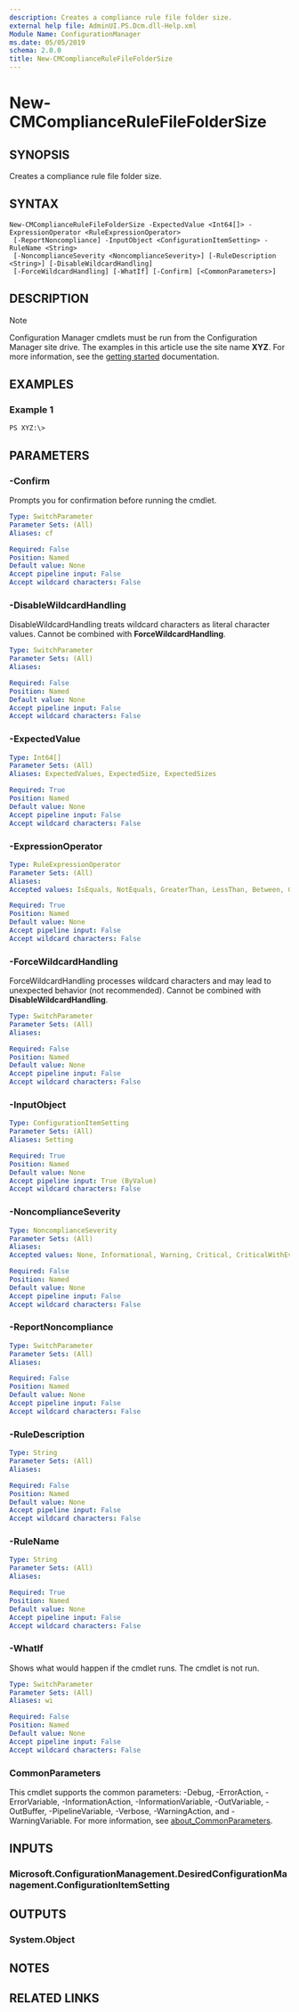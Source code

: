 ```yaml
---
description: Creates a compliance rule file folder size.
external help file: AdminUI.PS.Dcm.dll-Help.xml
Module Name: ConfigurationManager
ms.date: 05/05/2019
schema: 2.0.0
title: New-CMComplianceRuleFileFolderSize
---
```


# New-CMComplianceRuleFileFolderSize

## SYNOPSIS
Creates a compliance rule file folder size.

## SYNTAX

```
New-CMComplianceRuleFileFolderSize -ExpectedValue <Int64[]> -ExpressionOperator <RuleExpressionOperator>
 [-ReportNoncompliance] -InputObject <ConfigurationItemSetting> -RuleName <String>
 [-NoncomplianceSeverity <NoncomplianceSeverity>] [-RuleDescription <String>] [-DisableWildcardHandling]
 [-ForceWildcardHandling] [-WhatIf] [-Confirm] [<CommonParameters>]
```

## DESCRIPTION

> [!NOTE]
> Configuration Manager cmdlets must be run from the Configuration Manager site drive.
> The examples in this article use the site name **XYZ**. For more information, see the
> [getting started](/powershell/sccm/overview) documentation.

## EXAMPLES

### Example 1
```
PS XYZ:\>
```

## PARAMETERS

### -Confirm
Prompts you for confirmation before running the cmdlet.

```yaml
Type: SwitchParameter
Parameter Sets: (All)
Aliases: cf

Required: False
Position: Named
Default value: None
Accept pipeline input: False
Accept wildcard characters: False
```

### -DisableWildcardHandling
DisableWildcardHandling treats wildcard characters as literal character values. Cannot be combined with **ForceWildcardHandling**.

```yaml
Type: SwitchParameter
Parameter Sets: (All)
Aliases:

Required: False
Position: Named
Default value: None
Accept pipeline input: False
Accept wildcard characters: False
```

### -ExpectedValue
```yaml
Type: Int64[]
Parameter Sets: (All)
Aliases: ExpectedValues, ExpectedSize, ExpectedSizes

Required: True
Position: Named
Default value: None
Accept pipeline input: False
Accept wildcard characters: False
```

### -ExpressionOperator
```yaml
Type: RuleExpressionOperator
Parameter Sets: (All)
Aliases:
Accepted values: IsEquals, NotEquals, GreaterThan, LessThan, Between, GreaterEquals, LessEquals, OneOf, NoneOf

Required: True
Position: Named
Default value: None
Accept pipeline input: False
Accept wildcard characters: False
```

### -ForceWildcardHandling
ForceWildcardHandling processes wildcard characters and may lead to unexpected behavior (not recommended). Cannot be combined with **DisableWildcardHandling**.

```yaml
Type: SwitchParameter
Parameter Sets: (All)
Aliases:

Required: False
Position: Named
Default value: None
Accept pipeline input: False
Accept wildcard characters: False
```

### -InputObject
```yaml
Type: ConfigurationItemSetting
Parameter Sets: (All)
Aliases: Setting

Required: True
Position: Named
Default value: None
Accept pipeline input: True (ByValue)
Accept wildcard characters: False
```

### -NoncomplianceSeverity
```yaml
Type: NoncomplianceSeverity
Parameter Sets: (All)
Aliases:
Accepted values: None, Informational, Warning, Critical, CriticalWithEvent

Required: False
Position: Named
Default value: None
Accept pipeline input: False
Accept wildcard characters: False
```

### -ReportNoncompliance
```yaml
Type: SwitchParameter
Parameter Sets: (All)
Aliases:

Required: False
Position: Named
Default value: None
Accept pipeline input: False
Accept wildcard characters: False
```

### -RuleDescription
```yaml
Type: String
Parameter Sets: (All)
Aliases:

Required: False
Position: Named
Default value: None
Accept pipeline input: False
Accept wildcard characters: False
```

### -RuleName
```yaml
Type: String
Parameter Sets: (All)
Aliases:

Required: True
Position: Named
Default value: None
Accept pipeline input: False
Accept wildcard characters: False
```

### -WhatIf
Shows what would happen if the cmdlet runs.
The cmdlet is not run.

```yaml
Type: SwitchParameter
Parameter Sets: (All)
Aliases: wi

Required: False
Position: Named
Default value: None
Accept pipeline input: False
Accept wildcard characters: False
```

### CommonParameters
This cmdlet supports the common parameters: -Debug, -ErrorAction, -ErrorVariable, -InformationAction, -InformationVariable, -OutVariable, -OutBuffer, -PipelineVariable, -Verbose, -WarningAction, and -WarningVariable. For more information, see [about_CommonParameters](http://go.microsoft.com/fwlink/?LinkID=113216).

## INPUTS

### Microsoft.ConfigurationManagement.DesiredConfigurationManagement.ConfigurationItemSetting

## OUTPUTS

### System.Object
## NOTES

## RELATED LINKS
